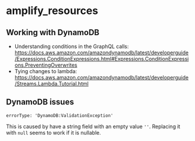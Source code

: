 # amplify_resources


## Working with DynamoDB

* Understanding conditions in the GraphQL calls: https://docs.aws.amazon.com/amazondynamodb/latest/developerguide/Expressions.ConditionExpressions.html#Expressions.ConditionExpressions.PreventingOverwrites
* Tying changes to lambda: https://docs.aws.amazon.com/amazondynamodb/latest/developerguide/Streams.Lambda.Tutorial.html

## DynamoDB issues

```
errorType: 'DynamoDB:ValidationException'
```
This is caused by have a string field with an empty value `''`.  Replacing it with `null` seems to work if it is nullable.
